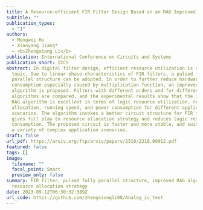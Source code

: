 ```yaml
---
title: A Resource-efficient FIR Filter Design Based on an RAG Improved Algorithm
subtitle: ""
publication_types:
  - "1"
authors:
  - Mengwei Hu
  - Xianyang Jiang*
  - <b>Zhengxiong Li</b>
publication: International Conference on Circuits and Systems
publication_short: ICCS
abstract: In digital filter design, efficient resource utilization is a hot
  topic. Due to linear phase characteristics of FIR filters, a pulsed fully
  parallel structure can be adopted. In order to further reduce hardware
  consumption especially caused by multiplication function, an improved RAG
  algorithm is proposed. Filters with different orders and for different
  algorithms are compared, and the experimental results show that the improved
  RAG algorithm is excellent in terms of logic resource utilization, resource
  allocation, running speed, and power consumption for different application
  scenarios. The algorithm invokes a better circuit structure for FIR filter, it
  gives full play to resource allocation strategy and reduces logic resource
  consumption. The proposed circuit is faster and more stable, and suitable for
  a variety of complex application scenarios.
draft: false
url_pdf: https://arxiv.org/ftp/arxiv/papers/2310/2310.00912.pdf
featured: false
tags: []
image:
  filename: ""
  focal_point: Smart
  preview_only: false
summary: FIR filter, pulsed fully parallel structure, improved RAG algorithm,
  resource allocation strategy
date: 2023-09-12T06:30:32.389Z
url_code: https://github.com/zhengxiongli08/Analog_ic_test
---
```


